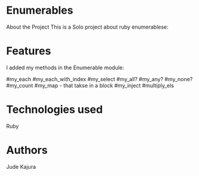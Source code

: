 # Enumerables

About the Project
This is a Solo project about ruby enumerablese: 

# Features
I added my methods in the Enumerable module:

#my_each
#my_each_with_index
#my_select
#my_all?
#my_any?
#my_none?
#my_count
#my_map - that takse in a block
#my_inject
#multiply_els

# Technologies used
Ruby

# Authors
Jude Kajura

